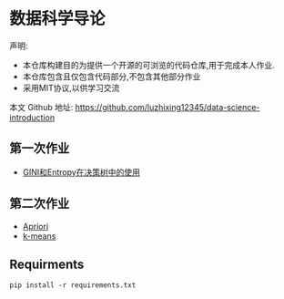 # 数据科学导论

声明:

- 本仓库构建目的为提供一个开源的可浏览的代码仓库,用于完成本人作业.
- 本仓库包含且仅包含代码部分,不包含其他部分作业
- 采用MIT协议,以供学习交流

本文 Github 地址: https://github.com/luzhixing12345/data-science-introduction

## 第一次作业

- [GINI和Entropy在决策树中的使用](homework-1/README.md)

## 第二次作业

- [Apriori](homework-2/Apriori/README.md)
- [k-means](homework-2/k-means/README.md)

## Requirments

```shell
pip install -r requirements.txt
```
